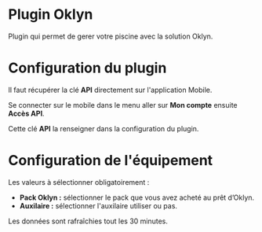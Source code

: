 # Plugin Oklyn

Plugin qui permet de gerer votre piscine avec la solution Oklyn.

# Configuration du plugin

Il faut récupérer la clé **API** directement sur l'application Mobile.

Se connecter sur le mobile dans le menu aller sur **Mon compte** ensuite **Accès API**.

Cette clé **API** la renseigner dans la configuration du plugin.

# Configuration de l'équipement

Les valeurs à sélectionner obligatoirement :

- **Pack Oklyn :** sélectionner le pack que vous avez acheté au prêt d’Oklyn.
- **Auxilaire :** sélectionner l'auxilaire utiliser ou pas.

Les données sont rafraîchies tout les 30 minutes.
    


